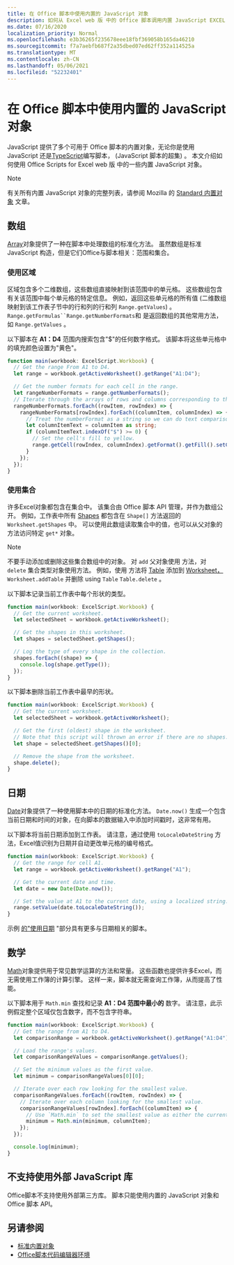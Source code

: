 ```yaml
---
title: 在 Office 脚本中使用内置的 JavaScript 对象
description: 如何从 Excel web 版 中的 Office 脚本调用内置 JavaScript EXCEL WEB 版。
ms.date: 07/16/2020
localization_priority: Normal
ms.openlocfilehash: e3b36265f235678eee18fbf369058b165da46210
ms.sourcegitcommit: f7a7aebfb687f2a35dbed07ed62ff352a114525a
ms.translationtype: MT
ms.contentlocale: zh-CN
ms.lasthandoff: 05/06/2021
ms.locfileid: "52232401"
---
```

# <a name="using-built-in-javascript-objects-in-office-scripts"></a>在 Office 脚本中使用内置的 JavaScript 对象

JavaScript 提供了多个可用于 Office 脚本的内置对象，无论你是使用 JavaScript 还是[TypeScript](../overview/code-editor-environment.md)编写脚本， (JavaScript 脚本的超集) 。 本文介绍如何使用 Office Scripts for Excel web 版 中的一些内置 JavaScript 对象。

> [!NOTE]
> 有关所有内置 JavaScript 对象的完整列表，请参阅 Mozilla 的 [Standard 内置对象](https://developer.mozilla.org/docs/Web/JavaScript/Reference/Global_Objects) 文章。

## <a name="array"></a>数组

[Array](https://developer.mozilla.org/docs/Web/JavaScript/Reference/Global_Objects/Array)对象提供了一种在脚本中处理数组的标准化方法。 虽然数组是标准 JavaScript 构造，但是它们Office与脚本相关：范围和集合。

### <a name="working-with-ranges"></a>使用区域

区域包含多个二维数组，这些数组直接映射到该范围中的单元格。 这些数组包含有关该范围中每个单元格的特定信息。 例如，返回这些单元格的所有值 (二维数组映射到该工作表子节中的行和列的行和列 `Range.getValues`) 。 `Range.getFormulas``Range.getNumberFormats`和 是返回数组的其他常用方法，如 `Range.getValues` 。

以下脚本在 **A1：D4** 范围内搜索包含"$"的任何数字格式。 该脚本将这些单元格中的填充颜色设置为"黄色"。

```TypeScript
function main(workbook: ExcelScript.Workbook) {
  // Get the range From A1 to D4.
  let range = workbook.getActiveWorksheet().getRange("A1:D4");

  // Get the number formats for each cell in the range.
  let rangeNumberFormats = range.getNumberFormats();
  // Iterate through the arrays of rows and columns corresponding to those in the range.
  rangeNumberFormats.forEach((rowItem, rowIndex) => {
    rangeNumberFormats[rowIndex].forEach((columnItem, columnIndex) => {
      // Treat the numberFormat as a string so we can do text comparisons.
      let columnItemText = columnItem as string;
      if (columnItemText.indexOf("$") >= 0) {
        // Set the cell's fill to yellow.
        range.getCell(rowIndex, columnIndex).getFormat().getFill().setColor("yellow");
      }
    });
  });
}
```

### <a name="working-with-collections"></a>使用集合

许多Excel对象都包含在集合中。 该集合由 Office 脚本 API 管理，并作为数组公开。 例如，工作表中所有 [Shapes](/javascript/api/office-scripts/excelscript/excelscript.shape) 都包含在 `Shape[]` 方法返回的 `Worksheet.getShapes` 中。 可以使用此数组读取集合中的值，也可以从父对象的方法访问特定 `get*` 对象。

> [!NOTE]
> 不要手动添加或删除这些集合数组中的对象。 对 `add` 父对象使用 方法，对 `delete` 集合类型对象使用方法。 例如，使用 方法将 [Table](/javascript/api/office-scripts/excelscript/excelscript.table) 添加到 [Worksheet，](/javascript/api/office-scripts/excelscript/excelscript.worksheet) `Worksheet.addTable` 并删除 using `Table` `Table.delete` 。

以下脚本记录当前工作表中每个形状的类型。

```TypeScript
function main(workbook: ExcelScript.Workbook) {
  // Get the current worksheet.
  let selectedSheet = workbook.getActiveWorksheet();

  // Get the shapes in this worksheet.
  let shapes = selectedSheet.getShapes();

  // Log the type of every shape in the collection.
  shapes.forEach((shape) => {
    console.log(shape.getType());
  });
}
```

以下脚本删除当前工作表中最早的形状。

```Typescript
function main(workbook: ExcelScript.Workbook) {
  // Get the current worksheet.
  let selectedSheet = workbook.getActiveWorksheet();

  // Get the first (oldest) shape in the worksheet.
  // Note that this script will thrown an error if there are no shapes.
  let shape = selectedSheet.getShapes()[0];

  // Remove the shape from the worksheet.
  shape.delete();
}
```

## <a name="date"></a>日期

[Date](https://developer.mozilla.org/docs/Web/JavaScript/Reference/Global_Objects/Date)对象提供了一种使用脚本中的日期的标准化方法。 `Date.now()` 生成一个包含当前日期和时间的对象，在向脚本的数据输入中添加时间戳时，这非常有用。

以下脚本将当前日期添加到工作表。 请注意，通过使用 `toLocaleDateString` 方法，Excel值识别为日期并自动更改单元格的编号格式。

```TypeScript
function main(workbook: ExcelScript.Workbook) {
  // Get the range for cell A1.
  let range = workbook.getActiveWorksheet().getRange("A1");

  // Get the current date and time.
  let date = new Date(Date.now());

  // Set the value at A1 to the current date, using a localized string.
  range.setValue(date.toLocaleDateString());
}
```

示例 [的"使用日期](../resources/samples/excel-samples.md#dates) "部分具有更多与日期相关的脚本。

## <a name="math"></a>数学

[Math](https://developer.mozilla.org/docs/Web/JavaScript/Reference/Global_Objects/Math)对象提供用于常见数学运算的方法和常量。 这些函数也提供许多Excel，而无需使用工作簿的计算引擎。 这样一来，脚本就无需查询工作簿，从而提高了性能。

以下脚本用于 `Math.min` 查找和记录 **A1：D4 范围中最小的** 数字。 请注意，此示例假定整个区域仅包含数字，而不包含字符串。

```TypeScript
function main(workbook: ExcelScript.Workbook) {
  // Get the range from A1 to D4.
  let comparisonRange = workbook.getActiveWorksheet().getRange("A1:D4");

  // Load the range's values.
  let comparisonRangeValues = comparisonRange.getValues();

  // Set the minimum values as the first value.
  let minimum = comparisonRangeValues[0][0];

  // Iterate over each row looking for the smallest value.
  comparisonRangeValues.forEach((rowItem, rowIndex) => {
    // Iterate over each column looking for the smallest value.
    comparisonRangeValues[rowIndex].forEach((columnItem) => {
      // Use `Math.min` to set the smallest value as either the current cell's value or the previous minimum.
      minimum = Math.min(minimum, columnItem);
    });
  });

  console.log(minimum);
}

```

## <a name="use-of-external-javascript-libraries-is-not-supported"></a>不支持使用外部 JavaScript 库

Office脚本不支持使用外部第三方库。 脚本只能使用内置的 JavaScript 对象和 Office 脚本 API。

## <a name="see-also"></a>另请参阅

- [标准内置对象](https://developer.mozilla.org/docs/Web/JavaScript/Reference/Global_Objects)
- [Office脚本代码编辑器环境](../overview/code-editor-environment.md)
